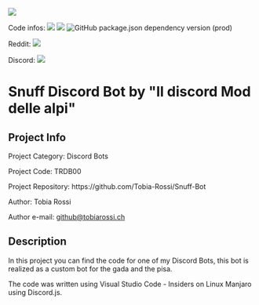 <p>
<a href="https://github.com/Tobia-Rossi/Snuff-Bot/blob/master/LICENSE.md"><img src="https://img.shields.io/github/license/Tobia-Rossi/Snuff-Bot"><a>
</p>
<p>
Code infos:
<a href="https://github.com/Tobia-Rossi/Snuff-Bot"><img src="https://img.shields.io/github/languages/top/Tobia-Rossi/Snuff-Bot"></a>
<a href="https://github.com/Tobia-Rossi/Snuff-Bot"><img src="https://img.shields.io/github/languages/code-size/Tobia-Rossi/Snuff-Bot"></a>
<img alt="GitHub package.json dependency version (prod)" src="https://img.shields.io/github/package-json/dependency-version/Tobia-Rossi/Snuff-Bot/discord.js">
</p>
<p>
Reddit:
<a href="https://www.reddit.com/user/Tobia-Rossi"><img src="https://img.shields.io/reddit/user-karma/combined/Tobia-Rossi?style=social"></a>
</p>
<p>
Discord:
<a href="https://discord.gg/GemxCWtKCX"><img src="https://img.shields.io/discord/921013923136811028"></a>
</p>

<h1>Snuff Discord Bot by "Il discord Mod delle alpi"</h1>

<h2>Project Info</h2>
<p>Project Category:    Discord Bots</p>
<p>Project Code:        TRDB00</p>
<p>Project Repository:  https://github.com/Tobia-Rossi/Snuff-Bot</p>
<p>Author:              Tobia Rossi</p>
<p>Author e-mail:       <a href = "mailto: github@tobiarossi.ch">github@tobiarossi.ch</a></p>

<h2>Description</h2>
<p>In this project you can find the code for one of my Discord Bots, this bot is realized as a custom bot for the gada and the pisa.</p>
<p>The code was written using Visual Studio Code - Insiders on Linux Manjaro using Discord.js.</p>